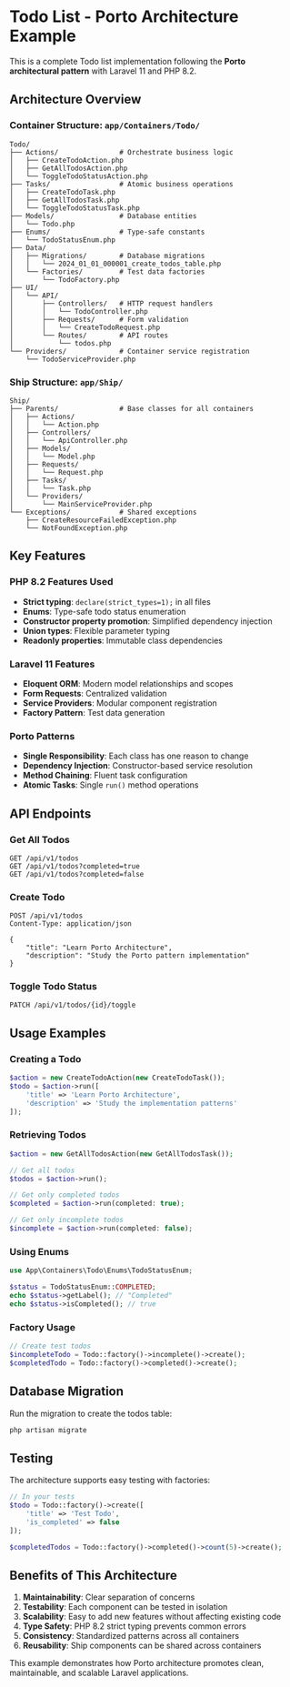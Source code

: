 # Todo List - Porto Architecture Example

This is a complete Todo list implementation following the **Porto architectural pattern** with Laravel 11 and PHP 8.2.

## Architecture Overview

### Container Structure: `app/Containers/Todo/`

```
Todo/
├── Actions/               # Orchestrate business logic
│   ├── CreateTodoAction.php
│   ├── GetAllTodosAction.php
│   └── ToggleTodoStatusAction.php
├── Tasks/                 # Atomic business operations
│   ├── CreateTodoTask.php
│   ├── GetAllTodosTask.php
│   └── ToggleTodoStatusTask.php
├── Models/                # Database entities
│   └── Todo.php
├── Enums/                 # Type-safe constants
│   └── TodoStatusEnum.php
├── Data/
│   ├── Migrations/        # Database migrations
│   │   └── 2024_01_01_000001_create_todos_table.php
│   └── Factories/         # Test data factories
│       └── TodoFactory.php
├── UI/
│   └── API/
│       ├── Controllers/   # HTTP request handlers
│       │   └── TodoController.php
│       ├── Requests/      # Form validation
│       │   └── CreateTodoRequest.php
│       └── Routes/        # API routes
│           └── todos.php
└── Providers/             # Container service registration
    └── TodoServiceProvider.php
```

### Ship Structure: `app/Ship/`

```
Ship/
├── Parents/               # Base classes for all containers
│   ├── Actions/
│   │   └── Action.php
│   ├── Controllers/
│   │   └── ApiController.php
│   ├── Models/
│   │   └── Model.php
│   ├── Requests/
│   │   └── Request.php
│   ├── Tasks/
│   │   └── Task.php
│   └── Providers/
│       └── MainServiceProvider.php
└── Exceptions/            # Shared exceptions
    ├── CreateResourceFailedException.php
    └── NotFoundException.php
```

## Key Features

### PHP 8.2 Features Used
- **Strict typing**: `declare(strict_types=1);` in all files
- **Enums**: Type-safe todo status enumeration
- **Constructor property promotion**: Simplified dependency injection
- **Union types**: Flexible parameter typing
- **Readonly properties**: Immutable class dependencies

### Laravel 11 Features
- **Eloquent ORM**: Modern model relationships and scopes
- **Form Requests**: Centralized validation
- **Service Providers**: Modular component registration
- **Factory Pattern**: Test data generation

### Porto Patterns
- **Single Responsibility**: Each class has one reason to change
- **Dependency Injection**: Constructor-based service resolution
- **Method Chaining**: Fluent task configuration
- **Atomic Tasks**: Single `run()` method operations

## API Endpoints

### Get All Todos
```http
GET /api/v1/todos
GET /api/v1/todos?completed=true
GET /api/v1/todos?completed=false
```

### Create Todo
```http
POST /api/v1/todos
Content-Type: application/json

{
    "title": "Learn Porto Architecture",
    "description": "Study the Porto pattern implementation"
}
```

### Toggle Todo Status
```http
PATCH /api/v1/todos/{id}/toggle
```

## Usage Examples

### Creating a Todo
```php
$action = new CreateTodoAction(new CreateTodoTask());
$todo = $action->run([
    'title' => 'Learn Porto Architecture',
    'description' => 'Study the implementation patterns'
]);
```

### Retrieving Todos
```php
$action = new GetAllTodosAction(new GetAllTodosTask());

// Get all todos
$todos = $action->run();

// Get only completed todos
$completed = $action->run(completed: true);

// Get only incomplete todos
$incomplete = $action->run(completed: false);
```

### Using Enums
```php
use App\Containers\Todo\Enums\TodoStatusEnum;

$status = TodoStatusEnum::COMPLETED;
echo $status->getLabel(); // "Completed"
echo $status->isCompleted(); // true
```

### Factory Usage
```php
// Create test todos
$incompleteTodo = Todo::factory()->incomplete()->create();
$completedTodo = Todo::factory()->completed()->create();
```

## Database Migration

Run the migration to create the todos table:

```bash
php artisan migrate
```

## Testing

The architecture supports easy testing with factories:

```php
// In your tests
$todo = Todo::factory()->create([
    'title' => 'Test Todo',
    'is_completed' => false
]);

$completedTodos = Todo::factory()->completed()->count(5)->create();
```

## Benefits of This Architecture

1. **Maintainability**: Clear separation of concerns
2. **Testability**: Each component can be tested in isolation
3. **Scalability**: Easy to add new features without affecting existing code
4. **Type Safety**: PHP 8.2 strict typing prevents common errors
5. **Consistency**: Standardized patterns across all containers
6. **Reusability**: Ship components can be shared across containers

This example demonstrates how Porto architecture promotes clean, maintainable, and scalable Laravel applications. 